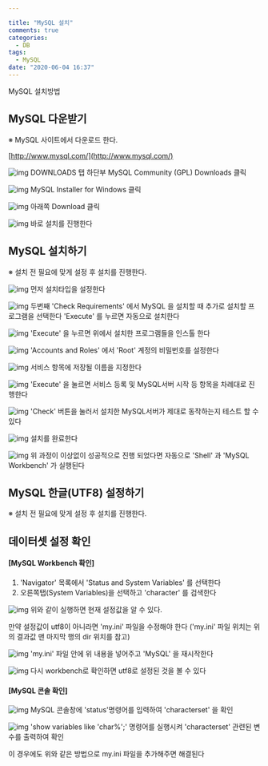```yaml
---

title: "MySQL 설치"
comments: true
categories:
  - DB
tags:
  - MySQL
date: "2020-06-04 16:37"
---
```


MySQL 설치방법


## MySQL 다운받기

※ MySQL 사이트에서 다운로드 한다.

[http://www.mysql.com/](http://www.mysql.com/)

![img](\assets\images\database\download01.png)
DOWNLOADS 탭 하단부 MySQL Community (GPL) Downloads 클릭

![img](\assets\images\database\download02.png)
MySQL Installer for Windows 클릭

![img](\assets\images\database\download03.png)
아래쪽 Download 클릭

![img](\assets\images\database\download04.png)
바로 설치를 진행한다


## MySQL 설치하기

※ 설치 전 필요에 맞게 설정 후 설치를 진행한다.

![img](\assets\images\database\download05.png)
먼저 설치타입을 설정한다

![img](\assets\images\database\download06.png)
두번째 'Check Requirements' 에서 MySQL 을 설치할 때 추가로 설치할 프로그램을 선택한다
'Execute' 를 누르면 자동으로 설치한다

![img](\assets\images\database\download07.png)
'Execute' 을 누르면 위에서 설치한 프로그램들을 인스톨 한다

![img](\assets\images\database\download08.png)
'Accounts and Roles' 에서 'Root' 계정의 비밀번호를 설정한다

![img](\assets\images\database\download09.png)
서비스 항목에 저장될 이름을 지정한다

![img](\assets\images\database\download10.png)
'Execute' 을 눌르면 서비스 등록 및 MySQL서버 시작 등 항목을 차례대로 진행한다

![img](\assets\images\database\download11.png)
'Check' 버튼을 눌러서 설치한 MySQL서버가 제대로 동작하는지 테스트 할 수 있다

![img](\assets\images\database\download12.png)
설치를 완료한다

![img](\assets\images\database\download13.png)
위 과정이 이상없이 성공적으로 진행 되었다면 자동으로 'Shell' 과 'MySQL Workbench' 가 실행된다


## MySQL 한글(UTF8) 설정하기

※ 설치 전 필요에 맞게 설정 후 설치를 진행한다.

## 데이터셋 설정 확인

#### [MySQL Workbench 확인]

1. 'Navigator' 목록에서 'Status and System Variables' 를 선택한다
2. 오른쪽탭(System Variables)을 선택하고 'character' 를 검색한다

![img](\assets\images\database\download14.png)
위와 같이 실행하면 현재 설정값을 알 수 있다.

만약 설정값이 utf8이 아니라면 'my.ini' 파일을 수정해야 한다
('my.ini' 파일 위치는 위의 결과값 맨 마지막 행의 dir 위치를 참고)

![img](\assets\images\database\download15.png)
'my.ini' 파일 안에 위 내용을 넣어주고 'MySQL' 을 재시작한다

![img](\assets\images\database\download16.png)
다시 workbench로 확인하면 utf8로 설정된 것을 볼 수 있다


#### [MySQL 콘솔 확인]


![img](\assets\images\database\download17.png)
MySQL 콘솔창에 'status'명령어를 입력하여 'characterset' 을 확인

![img](\assets\images\database\download18.png)
'show variables like 'char%';' 명령어를 실행시켜 'characterset' 관련된 변수를 출력하여 확인


이 경우에도 위와 같은 방법으로 my.ini 파일을 추가해주면 해결된다